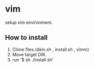 # vim
setup vim environment.

## How to install
1. Clone files.(dein.sh , install.sh , vimrc)
2. Move target DIR.
3. run '$ sh ./install.sh'

